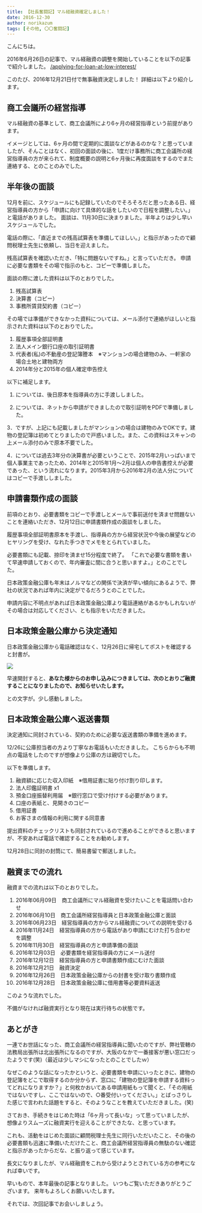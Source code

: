 ```yaml
---
title: 【社長奮闘記】マル経融資確定しました！
date: 2016-12-30
author: norikazum
tags: [その他, 〇〇奮闘記]
---
```


こんにちは。

2016年6月26日の記事で、マル経融資の調整を開始していることを以下の記事で紹介しました。
[/applying-for-loan-at-low-interest/](/applying-for-loan-at-low-interest/)

このたび、2016年12月21日付で無事融資決定しました！
詳細は以下より紹介します。

## 商工会議所の経営指導

マル経融資の基準として、商工会議所により6ヶ月の経営指導という前提があります。

イメージとしては、6ヶ月の間で定期的に面談などがあるのかな？と思っていましたが、そんことはなく、初回の面談の後に、1度だけ事務所に商工会議所の経営指導員の方が来られて、制度概要の説明と6ヶ月後に再度面談をするのでまた連絡する、とのことのみでした。

## 半年後の面談

12月を前に、スケジュールにも記録していたのでそろそろだと思ったある日、経営指導員の方から「申請に向けて具体的な話をしたいので日程を調整したい。」と電話がありました。
面談は、11月30日に決まりました。半年よりは少し早いスケジュールでした。

電話の際に、「直近までの残高試算表を準備してほしい。」と指示があったので顧問税理士先生に依頼し、当日を迎えました。

残高試算表を確認いただき、「特に問題ないですね。」と言っていただき。
申請に必要な書類をその場で指示のもと、コピーで準備しました。

面談の際に渡した資料は以下のとおりでした。

1. 残高試算表
1. 決算書（コピー）
1. 事務所賃貸契約書（コピー）

その場では準備ができなかった資料については、メール添付で連絡がほしいと指示された資料は以下のとおりでした。

1. 履歴事項全部証明書
1. 法人メイン銀行口座の取引証明書
1. 代表者(私)の不動産の登記簿謄本　※マンションの場合建物のみ、一軒家の場合土地と建物両方
1. 2014年分と2015年の個人確定申告控え

以下に補足します。

1. については、後日原本を指導員の方に手渡ししました。

2. については、ネットから申請ができましたので取引証明をPDFで準備しました。

3．ですが、上記にも記載しましたがマンションの場合は建物のみでOKです。建物の登記簿は初めてとりましたので戸惑いました。また、この資料はスキャンの上メール添付のみで原本不要でした。

4．については過去3年分の決算書が必要ということで、2015年2月いっぱいまで個人事業主であったため、2014年と2015年1月～2月は個人の申告書控えが必要であった、という流れになります。2015年3月から2016年2月の法人分についてはコピーで手渡ししました。


## 申請書類作成の面談

前項のとおり、必要書類をコピーで手渡しとメールで事前送付を済ませ問題ないことを連絡いただき、12月12日に申請書類作成の面談をしました。

履歴事項全部証明書原本を手渡し、指導員の方から経営状況や今後の展望などのヒヤリングを受け、なれた手つきでメモをとられていました。

必要書類にも記載、捺印を済ませ15分程度で終了。
「これで必要な書類を書いて早速申請しておくので、年内審査に間に合うと思いますよ。」とのことでした。

日本政策金融公庫も年末はノルマなどの関係で決済が早い傾向にあるようで、弊社の状況であれば年内に決定がでるだろうとのことでした。

申請内容に不明点があれば日本政策金融公庫より電話連絡があるかもしれないがその場合は対応してください、とも指示をいただきました。


## 日本政策金融公庫から決定通知

日本政策金融公庫から電話確認はなく、12月26日に帰宅してポストを確認すると封書が。

![](images/get-loan-for-company-1.jpg)

早速開封すると、**あなた様からのお申し込みにつきましては、次のとおりご融資することになりましたので、お知らせいたします。**

との文字が。少し感動しました。


## 日本政策金融公庫へ返送書類

決定通知に同封されている、契約のために必要な返送書類の準備を進めます。

12/26に公庫担当者の方より丁寧なお電話もいただきました。
こちらからも不明点の電話をしたのですが想像より公庫の方は親切でした。

以下を準備します。

1. 融資額に応じた収入印紙　※借用証書に貼り付け割り印します。
1. 法人印鑑証明書 x1
1. 預金口座振替利用届　※銀行窓口で受け付けする必要があります。
1. 口座の表紙と、見開きのコピー
1. 借用証書
1. お客さまの情報の利用に関する同意書

提出資料のチェックリストも同封されているので進めることができると思いますが、不安あれば電話で確認することをお勧めします。

12月28日に同封の封筒にて、簡易書留で郵送しました。


## 融資までの流れ

融資までの流れは以下のとおりでした。

1. 2016年06月09日　商工会議所にマル経融資を受けたいことを電話問い合わせ
1. 2016年06月10日　商工会議所経営指導員と日本政策金融公庫と面談
1. 2016年06月23日　経営指導員の方からマル経融資についての説明を受ける
1. 2016年11月24日　経営指導員の方から電話があり申請にむけた打ち合わせを調整
1. 2016年11月30日　経営指導員の方と申請準備の面談
1. 2016年12月03日　必要書類を経営指導員の方にメール送付
1. 2016年12月12日　経営指導員の方と申請書類作成にむけた面談
1. 2016年12月21日　融資決定
1. 2016年12月26日　日本政策金融公庫からの封書を受け取り書類作成
1. 2016年12月28日　日本政策金融公庫に借用書等必要資料返送

このような流れでした。

不備がなければ融資実行となり現在は実行待ちの状態です。


## あとがき

一連でお世話になった、商工会議所の経営指導員に聞いたのですが、弊社管轄の法務局出張所は北出張所になるのですが、大阪のなかで一番接客が悪い窓口だったようです(笑)（最近は少しマシになったとのことでしたｗ）

なぜこのような話になったかというと、必要書類を申請にいったときに、建物の登記簿をどこで取得するのか分からず、窓口に「建物の登記簿を申請する資料ってどれになりますか？」と何枚かおいてある申請用紙もって聞くと、「その用紙ではないですし、ここではないので、○番受付いってください。」とばっさりした感じで言われた話題をすると、そのようなことを教えていただきました。(笑)

さておき、手続きをはじめた時は「6ヶ月って長いな」って思っていましたが、想像よりスムーズに融資実行を迎えることができたな、と思っています。

これも、活動をはじめた面談に顧問税理士先生に同行いただいたこと、その後の必要書類も迅速に準備いただけたこと、商工会議所経営指導員の無駄のない確認と指示があったからだな、と振り返って感じています。

長文になりましたが、マル経融資をこれから受けようとされている方の参考になれば幸いです。

早いもので、本年最後の記事となりました。
いつもご覧いただきありがとうございます。
来年もよろしくお願いいたします。

それでは、次回記事でお会いしましょう。
